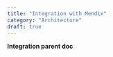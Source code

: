 ```yaml
---
title: "Integration with Mendix"
category: "Architecture"
draft: true
---
```


**Integration parent doc**
